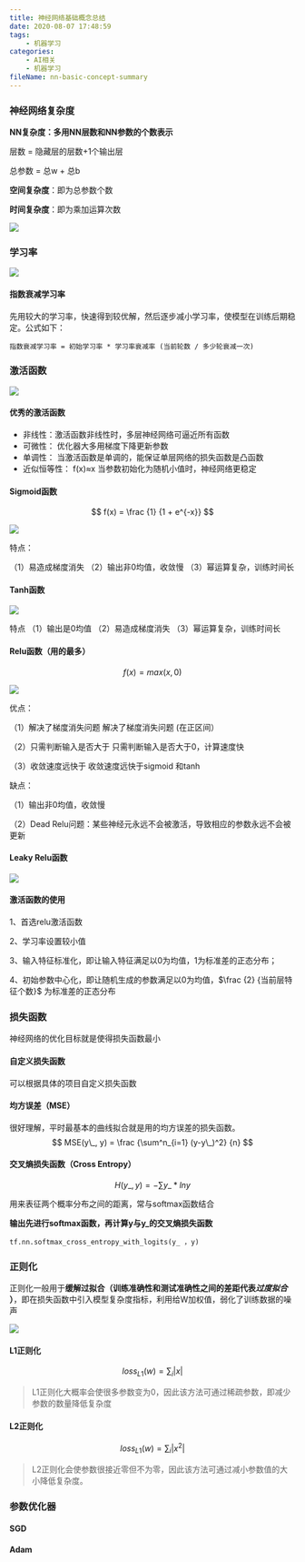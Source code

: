 ```yaml
---
title: 神经网络基础概念总结
date: 2020-08-07 17:48:59
tags:
	- 机器学习
categories:
	- AI相关
	- 机器学习
fileName: nn-basic-concept-summary
---
```


### 神经网络复杂度

**NN复杂度：多用NN层数和NN参数的个数表示**

层数 = 隐藏层的层数+1个输出层

总参数 = 总w + 总b

**空间复杂度**：即为总参数个数

**时间复杂度**：即为乘加运算次数

![](http://cdn.ziyedy.top/image/%E7%A5%9E%E7%BB%8F%E7%BD%91%E7%BB%9C%E5%9F%BA%E7%A1%80%E6%A6%82%E5%BF%B5%E6%80%BB%E7%BB%93/%E5%A4%8D%E6%9D%82%E5%BA%A6.png)



### 学习率

![](http://cdn.ziyedy.top/image/%E7%A5%9E%E7%BB%8F%E7%BD%91%E7%BB%9C%E5%9F%BA%E7%A1%80%E6%A6%82%E5%BF%B5%E6%80%BB%E7%BB%93/%E5%AD%A6%E4%B9%A0%E7%8E%87.png)

#### 指数衰减学习率

先用较大的学习率，快速得到较优解，然后逐步减小学习率，使模型在训练后期稳定。公式如下：

```
指数衰减学习率 = 初始学习率 * 学习率衰减率 (当前轮数 / 多少轮衰减一次)
```



### 激活函数

![](http://cdn.ziyedy.top/image/%E7%A5%9E%E7%BB%8F%E7%BD%91%E7%BB%9C%E5%9F%BA%E7%A1%80%E6%A6%82%E5%BF%B5%E6%80%BB%E7%BB%93/%E6%BF%80%E6%B4%BB%E5%87%BD%E6%95%B0.png)

#### 优秀的激活函数

- 非线性：激活函数非线性时，多层神经网络可逼近所有函数
- 可微性： 优化器大多用梯度下降更新参数
- 单调性： 当激活函数是单调的，能保证单层网络的损失函数是凸函数
- 近似恒等性： f(x)≈x 当参数初始化为随机小值时，神经网络更稳定



#### Sigmoid函数

$$
f(x) = \frac {1} {1 + e^{-x}}
$$

![](http://cdn.ziyedy.top/image/%E7%A5%9E%E7%BB%8F%E7%BD%91%E7%BB%9C%E5%9F%BA%E7%A1%80%E6%A6%82%E5%BF%B5%E6%80%BB%E7%BB%93/sigmoid.png)

特点：

（1）易造成梯度消失
（2）输出非0均值，收敛慢
（3）幂运算复杂，训练时间长

#### Tanh函数

![](http://cdn.ziyedy.top/image/%E7%A5%9E%E7%BB%8F%E7%BD%91%E7%BB%9C%E5%9F%BA%E7%A1%80%E6%A6%82%E5%BF%B5%E6%80%BB%E7%BB%93/tanh.png)

特点
（1）输出是0均值
（2）易造成梯度消失
（3）幂运算复杂，训练时间长

#### Relu函数（用的最多）

$$
f(x) = max(x, 0)
$$

![](http://cdn.ziyedy.top/image/%E7%A5%9E%E7%BB%8F%E7%BD%91%E7%BB%9C%E5%9F%BA%E7%A1%80%E6%A6%82%E5%BF%B5%E6%80%BB%E7%BB%93/relu.png)

优点：

（1）解决了梯度消失问题 解决了梯度消失问题 (在正区间）

（2）只需判断输入是否大于 只需判断输入是否大于0，计算速度快

（3）收敛速度远快于 收敛速度远快于sigmoid 和tanh

缺点：

（1）输出非0均值，收敛慢

（2）Dead Relu问题：某些神经元永远不会被激活，导致相应的参数永远不会被更新

#### Leaky Relu函数

![](http://cdn.ziyedy.top/image/%E7%A5%9E%E7%BB%8F%E7%BD%91%E7%BB%9C%E5%9F%BA%E7%A1%80%E6%A6%82%E5%BF%B5%E6%80%BB%E7%BB%93/Leaky-relu.png)

#### 激活函数的使用

1、首选relu激活函数

2、学习率设置较小值

3、输入特征标准化，即让输入特征满足以0为均值，1为标准差的正态分布； 

4、初始参数中心化，即让随机生成的参数满足以0为均值，$\frac {2} {当前层特征个数}$ 为标准差的正态分布



### 损失函数

神经网络的优化目标就是使得损失函数最小

#### 自定义损失函数

可以根据具体的项目自定义损失函数

#### 均方误差（MSE）

很好理解，平时最基本的曲线拟合就是用的均方误差的损失函数。
$$
MSE(y\_, y) = \frac {\sum^n_{i=1} (y-y\_)^2} {n}
$$


#### 交叉熵损失函数（Cross Entropy）

$$
H(y\_, y) = - \sum y\_ * ln y
$$

用来表征两个概率分布之间的距离，常与softmax函数结合

**输出先进行softmax函数，再计算y与y\_的交叉熵损失函数**

```
tf.nn.softmax_cross_entropy_with_logits(y_ ，y)
```





### 正则化

正则化一般用于**缓解过拟合（训练准确性和测试准确性之间的差距代表*过度拟合* ）**，即在损失函数中引入模型复杂度指标，利用给W加权值，弱化了训练数据的噪声

![](http://cdn.ziyedy.top/image/%E7%A5%9E%E7%BB%8F%E7%BD%91%E7%BB%9C%E5%9F%BA%E7%A1%80%E6%A6%82%E5%BF%B5%E6%80%BB%E7%BB%93/%E6%AD%A3%E5%88%99%E5%8C%96.png)

#### L1正则化

$$
loss_{L1}(w) = \sum_{i} |x|
$$

> L1正则化大概率会使很多参数变为0，因此该方法可通过稀疏参数，即减少参数的数量降低复杂度

#### L2正则化

$$
loss_{L1}(w) = \sum_{i} |x^2|
$$



> L2正则化会使参数很接近零但不为零，因此该方法可通过减小参数值的大小降低复杂度。





### 参数优化器

#### SGD



#### Adam



